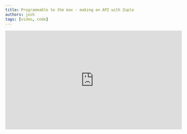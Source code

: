 ```yaml
---
title: Programmable to the max - making an API with Zuplo
authors: josh
tags: [video, code]
---
```


<iframe width="560" height="315" src="https://www.youtube-nocookie.com/embed/pVMssyy9vUw" title="YouTube video player" frameborder="0" allow="accelerometer; autoplay; clipboard-write; encrypted-media; gyroscope; picture-in-picture" allowfullscreen></iframe>
